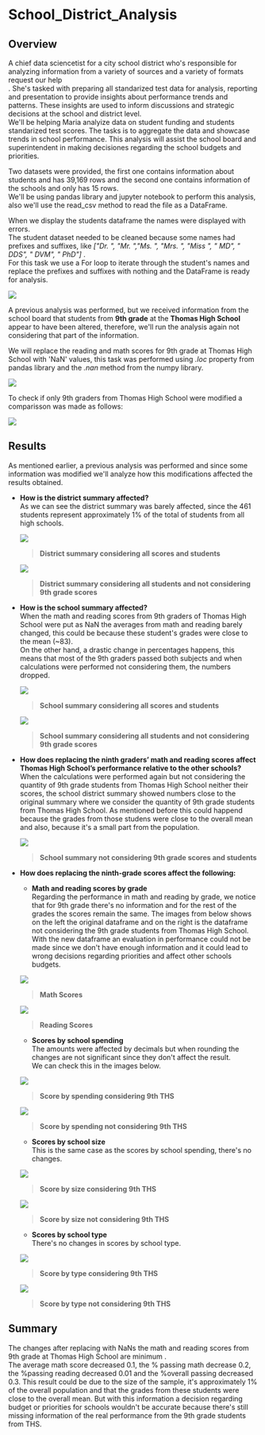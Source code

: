 # School_District_Analysis

## Overview

A chief data sciencetist for a city school district who's responsible for analyzing information from a variety of sources and a variety of formats request our help<br />.
She's tasked with preparing  all standarized test data for analysis, reporting and presentation to provide insights about performance trends and patterns. These insights are used to inform discussions and strategic decisions at the school and district level. <br/>
We'll be helping Maria analyize data on student funding and students standarized test scores.
The tasks is to aggregate the data and showcase trends in school performance. This analysis will assist the school board and superintendent in making decisiones regarding the school budgets and priorities.

Two datasets were provided, the first one contains information about students and has 39,169 rows and the second one contains information of the schools and only has 15 rows.<br/>
We'll be using pandas library and jupyter notebook to perform this analysis, also we'll use the read_csv method to read the file as a DataFrame.

When we display the students dataframe the names were displayed with errors.<br/>
The student dataset needed to be cleaned because some names had prefixes and suffixes, like *["Dr. ", "Mr. ","Ms. ", "Mrs. ", "Miss ", " MD", " DDS", " DVM", " PhD"]* .  <br/>
For this task we use a For loop to iterate through the student's names and replace the prefixes and suffixes with nothing and the DataFrame is ready for analysis.

![](resources/extra_resources/read_csv.PNG)

A previous analysis was performed, but we received information from the school board that students from __9th grade__ at the __Thomas High School__ appear to have been altered, therefore, we'll run the analysis again not considering that part of the information.

We will replace the reading and math scores for 9th grade at Thomas High School with 'NaN' values, this task was performed using *.loc* property from pandas library and the *.nan* method from the numpy library.

![](resources/extra_resources/reading_math_nan.PNG)

To check if only 9th graders from Thomas High School were modified a comparisson was made as follows:

![](resources/extra_resources/nan_check.PNG)


## Results

As mentioned earlier, a previous analysis was performed and since some information was modified we'll analyze how this modifications affected the results obtained.

* __How is the district summary affected?__<br/>
    As we can see the district summary was barely affected, since the 461 students represent approximately 1% of the total of students from all high schools.<br/>

    ![](resources/extra_resources/district_summary_canvas.PNG)
    > **District summary considering all scores and students**

    ![](resources/extra_resources/district_summary_challenge.PNG)
    > **District summary considering all students and not considering 9th grade scores**

* __How is the school summary affected?__<br/>
    When the math and reading scores from 9th graders of Thomas High School were put as NaN the averages from math and reading barely changed, this could be because   these student's grades were close to the mean (~83).<br/>
    On the other hand, a drastic change in percentages happens, this means that most of the 9th graders passed both subjects and when calculations were performed not considering them, the numbers dropped. 

    ![](resources/extra_resources/school_summary_canvas.png)
    > **School summary considering all scores and students**

    ![](resources/extra_resources/school_summary_challenge.png)
    > **School summary considering all students and not considering 9th grade scores**

* __How does replacing the ninth graders’ math and reading scores affect Thomas High School’s performance relative to the other schools?__<br/>
    When the calculations were performed again but not considering the quantity of 9th grade students from Thomas High School neither their scores, the school district summary showed numbers close to the original summary where we consider the quantity of 9th grade students from Thomas High School. As mentioned before this could happend because the grades from those studens were close to the overall mean and also, because it's a small part from the population.

    ![](resources/extra_resources/school_summary_withouth_9th.PNG)  
    > **School summary not considering 9th grade scores and students**

* __How does replacing the ninth-grade scores affect the following:__ <br/>

    - __Math and reading scores by grade__<br/>
    Regarding the performance in math and reading by grade, we notice that for 9th grade there's no information and for the rest of the grades the scores remain the       same. The images from below shows on the left the original dataframe and on the right is the dataframe not considering the 9th grade students from Thomas High          School.
    With the new dataframe an evaluation in performance could not be made since we don't have enough information and it could lead to wrong decisions regarding priorities and affect other schools budgets.

    ![](resources/extra_resources/math_scores_canvas_challenge.PNG)
    > **Math Scores**

    ![](resources/extra_resources/reading_scores_canvas_challenge.PNG)
    > **Reading Scores**

    - __Scores by school spending__<br/>
    The amounts were affected by decimals but when rounding the changes are not significant since they don't affect the result.<br/>
    We can check this in the images below.

    ![](resources/extra_resources/scores_by_spending_canvas.PNG)
    > **Score by spending considering 9th THS**

    ![](resources/extra_resources/scores_by_spending_challenge.PNG)
    > **Score by spending not considering 9th THS**
    

    - __Scores by school size__<br/>
    This is the same case as the scores by school spending, there's no changes.

    ![](resources/extra_resources/scores_by_size_canvas.PNG)
    > **Score by size considering 9th THS**

    ![](resources/extra_resources/scores_by_size_challenge.PNG)
    > **Score by size not considering 9th THS**
    

    - __Scores by school type__<br/>
    There's no changes in scores by school type.

    ![](resources/extra_resources/scores_by_type_challenge.PNG)<br/>
    > **Score by type considering 9th THS**

    ![](resources/extra_resources/scores_by_type_challenge.PNG)<br/>
    > **Score by type not considering 9th THS**


## Summary

The changes after replacing with NaNs the math and reading scores from 9th grade at Thomas High School are minimum .<br/>
The average math score decreased 0.1, the % passing math decrease 0.2, the %passing reading decreased 0.01 and the %overall passing decreased 0.3.
This result could be due to the size of the sample, it's approximately 1% of the overall population and that the grades from these students were close to the overall mean.
But with this information a decision regarding budget or priorities for schools wouldn't be accurate because there's still missing information of the real performance from the 9th grade students from THS. <br/>





